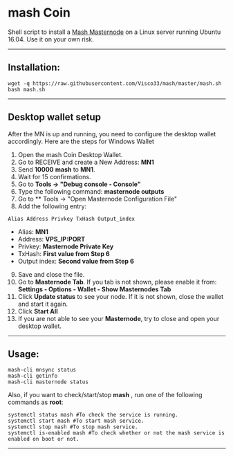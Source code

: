 # mash Coin
Shell script to install a [Mash Masternode](https://mashcoin.info/) on a Linux server running Ubuntu 16.04. Use it on your own risk.

***
## Installation:
```
wget -q https://raw.githubusercontent.com/Visco33/mash/master/mash.sh
bash mash.sh 
```
***

## Desktop wallet setup

After the MN is up and running, you need to configure the desktop wallet accordingly. Here are the steps for Windows Wallet
1. Open the mash Coin Desktop Wallet.
2. Go to RECEIVE and create a New Address: **MN1**
3. Send **10000** **mash** to **MN1**.
4. Wait for 15 confirmations.
5. Go to **Tools -> "Debug console - Console"**
6. Type the following command: **masternode outputs**
7. Go to  ** Tools -> "Open Masternode Configuration File"
8. Add the following entry:
```
Alias Address Privkey TxHash Output_index
```
* Alias: **MN1**
* Address: **VPS_IP:PORT**
* Privkey: **Masternode Private Key**
* TxHash: **First value from Step 6**
* Output index:  **Second value from Step 6**
9. Save and close the file.
10. Go to **Masternode Tab**. If you tab is not shown, please enable it from: **Settings - Options - Wallet - Show Masternodes Tab**
11. Click **Update status** to see your node. If it is not shown, close the wallet and start it again.
10. Click **Start All**
11. If you are not able to see your **Masternode**, try to close and open your desktop wallet.

***

## Usage:

```
mash-cli mnsync status
mash-cli getinfo
mash-cli masternode status
```

Also, if you want to check/start/stop **mash** , run one of the following commands as **root**:

```
systemctl status mash #To check the service is running.
systemctl start mash #To start mash service.
systemctl stop mash #To stop mash service.
systemctl is-enabled mash #To check whether or not the mash service is enabled on boot or not.
```

***
